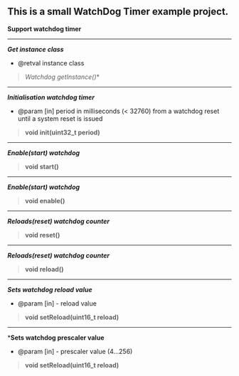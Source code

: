 This is a small WatchDog Timer example project.
----------------------------------------
**Support watchdog timer**
>
---
***Get instance class***
* @retval instance class
>**Watchdog* getInstance()**

---
***Initialisation watchdog timer***
* @param [in] period in milliseconds (< 32760) from a watchdog reset until a system reset is issued
>**void init(uint32_t period)**


---
***Enable(start) watchdog***
>**void start()**


---
***Enable(start) watchdog***
>**void enable()**


---
***Reloads(reset) watchdog counter***
>**void reset()**


---
***Reloads(reset) watchdog counter***
>**void reload()**


---
***Sets watchdog reload value***
* @param [in] - reload value
>**void setReload(uint16_t reload)**


---
***Sets watchdog prescaler value**
* @param [in] - prescaler value (4...256)
>**void setReload(uint16_t reload)**